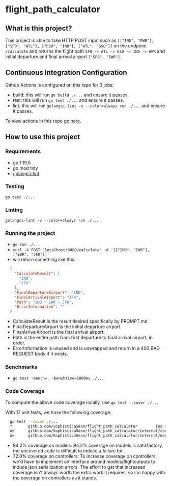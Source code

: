# flight_path_calculator

## What is this project?
  This project is able to take HTTP POST input such as `[["IND", "EWR"], ["SFO", "ATL"], ["GSO", "IND"], ["ATL", "GSO"]]` on the endpoint `/calculate` and returns the flight path `SFO -> ATL -> GSO -> IND -> EWR` and initial departure and final arrival airport `["SFO", "EWR"]`.

## Continuous Integration Configuration
  Github Actions is configured on this repo for 3 jobs:
  - build: this will run `go build ./...` and ensure it passes.
  - test: this will run `go test ./...` and ensure it passes.
  - lint: this will run `golangci-lint -v --color=always run ./...` and ensure it passes.

  To view actions in this repo go [here](https://github.com/SophisticaSean/flight_path_planner/actions).

## How to use this project
  
  ### Requirements
  - go 1.19.5
  - go mod tidy
  - [golangci-lint](https://golangci-lint.run/usage/install/)

  ### Testing
  `go test ./...`

  ### Linting
  `golangci-lint -v --color=always run ./...`

  ### Running the project
  - `go run ./...`
  - `curl -X POST "localhost:8080/calculate" -d '[["IND", "EWR"], ["EWR", "JFK"]]'`
  - will return something like this: 
  ```json
    {
      "CalculateResult": [
        "IND",
        "JFK"
      ],
      "FinalDepartureAirport": "IND",
      "FinalArrivalAirport": "JFK",
      "Path": "IND - EWR - JFK",
      "ErrorInformation": ""
    }
```

  - CalculateResult is the result desired specifically by PROMPT.md
  - FinalDepartureAirport is the initial departure airport.
  - FinalArrivalAirport is the final arrival airport.
  - Path is the entire path from first departure to final arrival airport, in order.
  - ErrorInformation is unused and is unwrapped and return in a 400 BAD REQUEST body if it exists.

  ### Benchmarks
  - `go test -bench=. -benchtime=1000ms ./...`

  ### Code Coverage
  To compute the above code coverage locally, use `go test --cover ./...`

  With 17 unit tests, we have the following coverage:
  ```bash
    go test --cover ./...
    ?       github.com/SophisticaSean/flight_path_calculator        [no test files]
    ok      github.com/SophisticaSean/flight_path_calculator/internal/controllers   (cached)        coverage: 72.0% of statements
    ok      github.com/SophisticaSean/flight_path_calculator/internal/models        (cached)        coverage: 94.2% of statements
  ```
  - 94.2% coverage on models: 
  94.2% coverage on models is satisfactory, the uncovered code is difficult to induce a failure for.
  - 72.0% coverage on controllers:
  To increase coverage on controllers, we'd have to implement an interface around models/flightoutputs to induce json serialization errors.
  The effort to get that increased coverage isn't always worth the extra work it requires, so I'm happy with the coverage on controllers as it stands.

